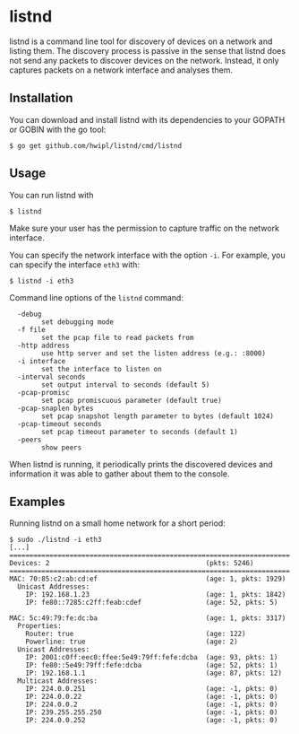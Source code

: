 # listnd

listnd is a command line tool for discovery of devices on a network and listing
them. The discovery process is passive in the sense that listnd does not send
any packets to discover devices on the network. Instead, it only captures
packets on a network interface and analyses them.

## Installation

You can download and install listnd with its dependencies to your GOPATH or
GOBIN with the go tool:

```console
$ go get github.com/hwipl/listnd/cmd/listnd
```

## Usage

You can run listnd with

```console
$ listnd
```

Make sure your user has the permission to capture traffic on the network
interface.

You can specify the network interface with the option `-i`. For example, you
can specify the interface `eth3` with:

```console
$ listnd -i eth3
```

Command line options of the `listnd` command:

```
  -debug
        set debugging mode
  -f file
        set the pcap file to read packets from
  -http address
        use http server and set the listen address (e.g.: :8000)
  -i interface
        set the interface to listen on
  -interval seconds
        set output interval to seconds (default 5)
  -pcap-promisc
        set pcap promiscuous parameter (default true)
  -pcap-snaplen bytes
        set pcap snapshot length parameter to bytes (default 1024)
  -pcap-timeout seconds
        set pcap timeout parameter to seconds (default 1)
  -peers
        show peers
```

When listnd is running, it periodically prints the discovered devices and
information it was able to gather about them to the console.

## Examples

Running listnd on a small home network for a short period:

```console
$ sudo ./listnd -i eth3
[...]
======================================================================
Devices: 2                                       (pkts: 5246)
======================================================================
MAC: 70:85:c2:ab:cd:ef                           (age: 1, pkts: 1929)
  Unicast Addresses:
    IP: 192.168.1.23                             (age: 1, pkts: 1842)
    IP: fe80::7285:c2ff:feab:cdef                (age: 52, pkts: 5)

MAC: 5c:49:79:fe:dc:ba                           (age: 1, pkts: 3317)
  Properties:
    Router: true                                 (age: 122)
    Powerline: true                              (age: 2)
  Unicast Addresses:
    IP: 2001:c0ff:eec0:ffee:5e49:79ff:fefe:dcba  (age: 93, pkts: 1)
    IP: fe80::5e49:79ff:fefe:dcba                (age: 52, pkts: 1)
    IP: 192.168.1.1                              (age: 87, pkts: 12)
  Multicast Addresses:
    IP: 224.0.0.251                              (age: -1, pkts: 0)
    IP: 224.0.0.22                               (age: -1, pkts: 0)
    IP: 224.0.0.2                                (age: -1, pkts: 0)
    IP: 239.255.255.250                          (age: -1, pkts: 0)
    IP: 224.0.0.252                              (age: -1, pkts: 0)
```
